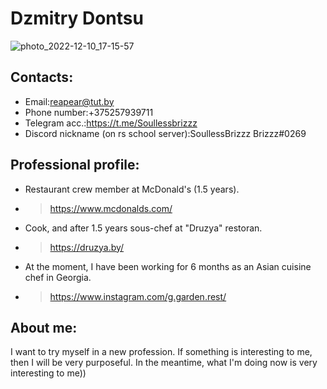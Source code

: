 #   **Dzmitry Dontsu** #
![photo_2022-12-10_17-15-57](https://user-images.githubusercontent.com/119946304/206859870-bb602c58-06b3-4089-ba30-db16c868e1b8.jpg)



##  Contacts:  ##
* Email:reapear@tut.by
* Phone number:+375257939711
* Telegram acc.:https://t.me/Soullessbrizzz
* Discord nickname (on rs school server):SoullessBrizzz Brizzz#0269

##  Professional profile: ##
* Restaurant crew member at McDonald's (1.5 years).
* >https://www.mcdonalds.com/
* Cook, and after 1.5 years sous-chef at  "Druzya" restoran.
* >https://druzya.by/
* At the moment, I have been working for 6 months as an Asian cuisine chef in Georgia.
* >https://www.instagram.com/g.garden.rest/
##  About me: ##

I want to try myself in a new profession.
If something is interesting to me, then I will be very purposeful. In the meantime, what I'm doing now is very interesting to me))

